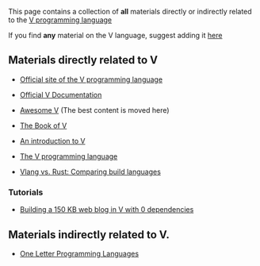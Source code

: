 This page contains a collection of **all** materials directly or indirectly related to the [V programming language](https://vlang.io/)

If you find **any** material on the V language, suggest adding it [here](https://github.com/koplenov/vbyexample/issues/new)

## Materials directly related to V

* [Official site of the V programming language](https://vlang.io/)
* [Official V Documentation](https://github.com/vlang/v/blob/master/doc/docs.md)
* [Awesome V](https://github.com/vlang/awesome-v) (The best content is moved here)

* [The Book of V](https://the-book-of-v.readthedocs.io/en/latest/)
* [An introduction to V](https://simonknott.de/articles/VLang.html)
* [The V programming language](https://dev.to/koddr/good-to-know-the-v-programming-language-k5b)
* [Vlang vs. Rust: Comparing build languages](https://blog.logrocket.com/v-lang-vs-rust-comparing-build-languages/)

### Tutorials
* [Building a 150 KB web blog in V with 0 dependencies](https://github.com/vlang/v/tree/master/tutorials/building_a_simple_web_blog_with_vweb)

## Materials indirectly related to V.

* [One Letter Programming Languages](https://beza1e1.tuxen.de/one_letter_proglangs.html)
